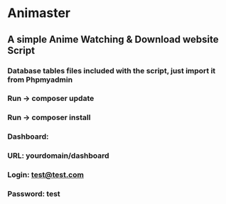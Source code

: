 # Animaster
## A simple Anime Watching & Download website Script

### Database tables files included with the script, just import it from Phpmyadmin

### Run -> composer update
### Run -> composer install

### Dashboard:
### URL: yourdomain/dashboard
### Login: test@test.com
### Password: test
